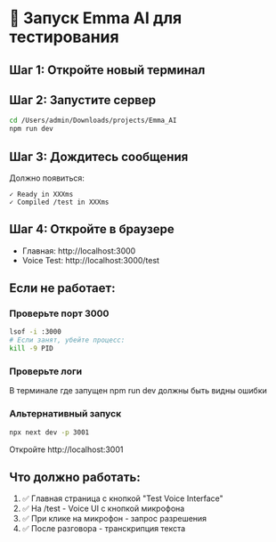 # 🚀 Запуск Emma AI для тестирования

## Шаг 1: Откройте новый терминал

## Шаг 2: Запустите сервер
```bash
cd /Users/admin/Downloads/projects/Emma_AI
npm run dev
```

## Шаг 3: Дождитесь сообщения
Должно появиться:
```
✓ Ready in XXXms
✓ Compiled /test in XXXms
```

## Шаг 4: Откройте в браузере
- Главная: http://localhost:3000
- Voice Test: http://localhost:3000/test

## Если не работает:

### Проверьте порт 3000
```bash
lsof -i :3000
# Если занят, убейте процесс:
kill -9 PID
```

### Проверьте логи
В терминале где запущен npm run dev должны быть видны ошибки

### Альтернативный запуск
```bash
npx next dev -p 3001
```
Откройте http://localhost:3001

## Что должно работать:
1. ✅ Главная страница с кнопкой "Test Voice Interface"
2. ✅ На /test - Voice UI с кнопкой микрофона
3. ✅ При клике на микрофон - запрос разрешения
4. ✅ После разговора - транскрипция текста